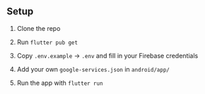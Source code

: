 ## Setup
1. Clone the repo
2. Run `flutter pub get`
3. Copy `.env.example` → `.env` and fill in your Firebase credentials
4. Add your own `google-services.json` in `android/app/`

6. Run the app with `flutter run`
